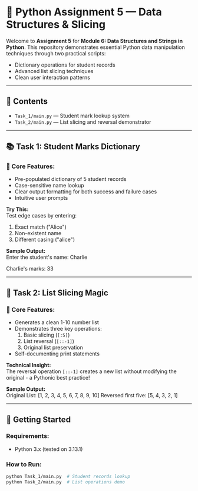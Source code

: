 # 🐍 Python Assignment 5 — Data Structures & Slicing

Welcome to **Assignment 5** for **Module 6: Data Structures and Strings in Python**. This repository demonstrates essential Python data manipulation techniques through two practical scripts:

- Dictionary operations for student records  
- Advanced list slicing techniques  
- Clean user interaction patterns  

---

## 📂 Contents

- `Task_1/main.py` — Student mark lookup system  
- `Task_2/main.py` — List slicing and reversal demonstrator  

---

## 📚 Task 1: Student Marks Dictionary

### 🔧 Core Features:
- Pre-populated dictionary of 5 student records  
- Case-sensitive name lookup  
- Clear output formatting for both success and failure cases  
- Intuitive user prompts  

**Try This:**  
Test edge cases by entering:  
1. Exact match ("Alice")  
2. Non-existent name  
3. Different casing ("alice")  

**Sample Output:**  
Enter the student's name: Charlie

Charlie's marks: 33


---

## 🔢 Task 2: List Slicing Magic

### 🔧 Core Features:  
- Generates a clean 1-10 number list  
- Demonstrates three key operations:  
  1. Basic slicing (`[:5]`)  
  2. List reversal (`[::-1]`)  
  3. Original list preservation  
- Self-documenting print statements  

**Technical Insight:**  
The reversal operation `[::-1]` creates a new list without modifying the original - a Pythonic best practice!

**Sample Output:**  
Original List: [1, 2, 3, 4, 5, 6, 7, 8, 9, 10]
Reversed first five: [5, 4, 3, 2, 1]


---

## 🚀 Getting Started

### Requirements:  
- Python 3.x (tested on 3.13.1)

### How to Run:  
```bash
python Task_1/main.py  # Student records lookup
python Task_2/main.py  # List operations demo
